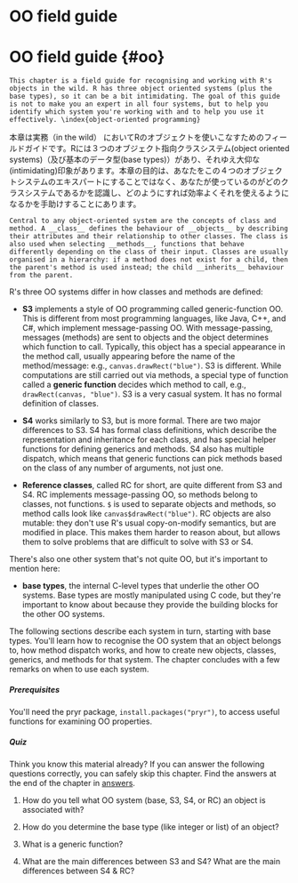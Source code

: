 # OO field guide

# OO field guide {#oo}
```
This chapter is a field guide for recognising and working with R's objects in the wild. R has three object oriented systems (plus the base types), so it can be a bit intimidating. The goal of this guide is not to make you an expert in all four systems, but to help you identify which system you're working with and to help you use it effectively. \index{object-oriented programming}
```

本章は実務（in the wild） においてRのオブジェクトを使いこなすためのフィールドガイドです。Rには３つのオブジェクト指向クラスシステム(object oriented systems)（及び基本のデータ型(base types)）があり、それゆえ大仰な(intimidating)印象があります。本章の目的は、あなたをこの４つのオブジェクトシステムのエキスパートにすることではなく、あなたが使っているのがどのクラスシステムであるかを認識し、どのようにすれば効率よくそれを使えるようになるかを手助けすることにあります。

```
Central to any object-oriented system are the concepts of class and method. A __class__ defines the behaviour of __objects__ by describing their attributes and their relationship to other classes. The class is also used when selecting __methods__, functions that behave differently depending on the class of their input. Classes are usually organised in a hierarchy: if a method does not exist for a child, then the parent's method is used instead; the child __inherits__ behaviour from the parent.
```

R's three OO systems differ in how classes and methods are defined:

* __S3__ implements a style of OO programming called generic-function OO. 
  This is different from most programming languages, like Java, C++, and C#,
  which implement message-passing OO. With message-passing, messages (methods)
  are sent to objects and the object determines which function to call.
  Typically, this object has a special appearance in the method call, usually
  appearing before the name of the method/message: e.g., 
  `canvas.drawRect("blue")`. S3 is different. While computations are still
  carried out via methods, a special type of function called a 
  __generic function__ decides which method to call, e.g., 
  `drawRect(canvas, "blue")`. S3 is a very casual system. It has no 
  formal definition of classes.

* __S4__ works similarly to S3, but is more formal. There are two major
  differences to S3. S4 has formal class definitions, which describe the
  representation and inheritance for each class, and has special helper
  functions for defining generics and methods. S4 also has multiple dispatch,
  which means that generic functions can pick methods based on the class of 
  any number of arguments, not just one.

* __Reference classes__, called RC for short, are quite different from S3 
  and S4. RC implements message-passing OO, so methods belong to classes, 
  not functions. `$` is used to separate objects and methods, so method calls
  look like `canvas$drawRect("blue")`. RC objects are also mutable: they don't
  use R's usual copy-on-modify semantics, but are modified in place. This 
  makes them harder to reason about, but allows them to solve problems that 
  are difficult to solve with S3 or S4.

There's also one other system that's not quite OO, but it's important to mention here:

* __base types__, the internal C-level types that underlie the other OO 
  systems. Base types are mostly manipulated using C code, but they're 
  important to know about because they provide the building blocks for the 
  other OO systems.

The following sections describe each system in turn, starting with base types. You'll learn how to recognise the OO system that an object belongs to, how method dispatch works, and how to create new objects, classes, generics, and methods for that system. The chapter concludes with a few remarks on when to use each system.

##### Prerequisites

You'll need the pryr package, `install.packages("pryr")`, to access useful functions for examining OO properties.

##### Quiz

Think you know this material already? If you can answer the following questions correctly, you can safely skip this chapter. Find the answers at the end of the chapter in [answers](#oo-answers).

1. How do you tell what OO system (base, S3, S4, or RC) an object is 
   associated with?

1. How do you determine the base type (like integer or list) of an object?

1. What is a generic function?

1. What are the main differences between S3 and S4? What are the main 
   differences between S4 & RC?
